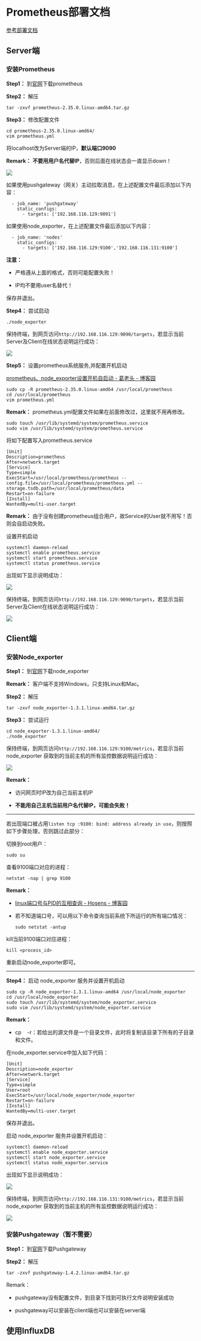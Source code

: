 # Prometheus部署文档

[参考部署文档](https://blog.51cto.com/u_12082223/3241875)

## Server端

### 安装Prometheus

**Step1：** 到[官网](https://prometheus.io/download/)下载prometheus

**Step2：** 解压

```shell
tar -zxvf prometheus-2.35.0.linux-amd64.tar.gz
```

**Step3：** 修改配置文件

```shell
cd prometheus-2.35.0.linux-amd64/
vim prometheus.yml
```

将localhost改为Server端的IP，**默认端口9090**

**Remark：** **不要用用户名代替IP**，否则后面在线状态会一直显示down！

![](images/image1.png)

如果使用pushgateway（网关）主动拉取消息，在上述配置文件最后添加以下内容：

```vim
  - job_name: 'pushgateway'
    static_configs:
      - targets: ['192.168.116.129:9091']
```

如果使用node_exporter，在上述配置文件最后添加以下内容：

```vim
  - job_name: 'nodes'
    static_configs:
      - targets: ['192.168.116.129:9100','192.168.116.131:9100']
```

**注意：** 

* 严格遵从上面的格式，否则可能配置失败！

* IP均不要用user名替代！

保存并退出。

**Step4：** 尝试启动

```shell
./node_exporter
```

保持终端，到网页访问`http://192.168.116.129:9090/targets`，若显示当前Server及Client在线状态说明运行成功：

![](images/image6.png)

**Step5：** 设置prometheus系统服务,并配置开机启动

[prometheus、node_exporter设置开机自启动 - 葛老头 - 博客园](https://www.cnblogs.com/gltou/p/15153878.html)

```shell
sudo cp -R prometheus-2.35.0.linux-amd64 /usr/local/prometheus
cd /usr/local/prometheus
vim prometheus.yml
```

**Remark：** prometheus.yml配置文件如果在前面修改过，这里就不用再修改。

```shell
sudo touch /usr/lib/systemd/system/prometheus.service
sudo vim /usr/lib/systemd/system/prometheus.service
```

将如下配置写入prometheus.service

```vim
[Unit]
Description=prometheus
After=network.target
[Service]
Type=simple
ExecStart=/usr/local/prometheus/prometheus --config.file=/usr/local/prometheus/prometheus.yml --storage.tsdb.path=/usr/local/prometheus/data 
Restart=on-failure
[Install]
WantedBy=multi-user.target
```

**Remark：** 由于没有创建prometheus组合用户，故Service的User就不用写！否则会自启动失败。

设置开机启动

```shell
systemctl daemon-reload
systemctl enable prometheus.service
systemctl start prometheus.service
systemctl status prometheus.service
```

出现如下显示说明成功：

![](images/image7.png)

保持终端，到网页访问`http://192.168.116.129:9090/targets`，若显示当前Server及Client在线状态说明运行成功：

![](images/image8.png)

## Client端

### 安装Node_exporter

**Step1：** 到[官网](https://prometheus.io/download/)下载node_exporter

**Remark：** 客户端不支持Windows，只支持Linux和Mac。

**Step2：** 解压

```shell
tar -zxvf node_exporter-1.3.1.linux-amd64.tar.gz
```

**Step3：** 尝试运行

```shell
cd node_exporter-1.3.1.linux-amd64/
./node_exporter
```

保持终端，到网页访问`http://192.168.116.129:9100/metrics`，若显示当前 node_exporter 获取到的当前主机的所有监控数据说明运行成功：

![](images/image3.png)

**Remark：** 

* 访问网页时IP改为自己当前主机IP

* **不能用自己主机当前用户名代替IP，可能会失败！**

---

若出现端口被占用`listen tcp :9100: bind: address already in use`，则按照如下步骤处理，否则跳过此部分：

切换到root用户：

```shell
sudo su
```

查看9100端口对应的进程：

```shell
netstat -nap | grep 9100
```

**Remark：** 

* [linux端口号与PID的互相查询 - Hosens - 博客园](https://www.cnblogs.com/understander/p/5546458.html)

* 若不知道端口号，可以用以下命令查询当前系统下所运行的所有端口情况：
  
  ```shell
  sudo netstat -antup
  ```

kill当前9100端口对应进程：

```shell
kill <process_id>
```

重新启动node_exporter即可。

---

**Step4：** 启动 node_exporter 服务并设置开机启动

```shell
sudo cp -R node_exporter-1.3.1.linux-amd64 /usr/local/node_exporter
cd /usr/local/node_exporter
sudo touch /usr/lib/systemd/system/node_exporter.service 
sudo vim /usr/lib/systemd/system/node_exporter.service
```

**Remark：**

- cp    -r：若给出的源文件是一个目录文件，此时将复制该目录下所有的子目录和文件。

在node_exporter.service中加入如下代码：

```vim
[Unit]
Description=node_exporter
After=network.target
[Service]
Type=simple
User=root
ExecStart=/usr/local/node_exporter/node_exporter
Restart=on-failure
[Install]
WantedBy=multi-user.target
```

保存并退出。

启动 node_exporter 服务并设置开机启动：

```shell
systemctl daemon-reload
systemctl enable node_exporter.service
systemctl start node_exporter.service
systemctl status node_exporter.service
```

出现如下显示说明成功：

![](images/image4.png)

保持终端，到网页访问`http://192.168.116.131:9100/metrics`，若显示当前 node_exporter 获取到的当前主机的所有监控数据说明运行成功：

![](images/image5.png)

### 安装Pushgateway（暂不需要）

**Step1：** 到[官网](https://prometheus.io/download/)下载Pushgateway

**Step2：** 解压

```shell
tar -zxvf pushgateway-1.4.2.linux-amd64.tar.gz
```

Remark：

* pushgateway没有配置文件，到目录下找到可执行文件说明安装成功

* pushgateway可以安装在client端也可以安装在server端

## 使用InfluxDB
